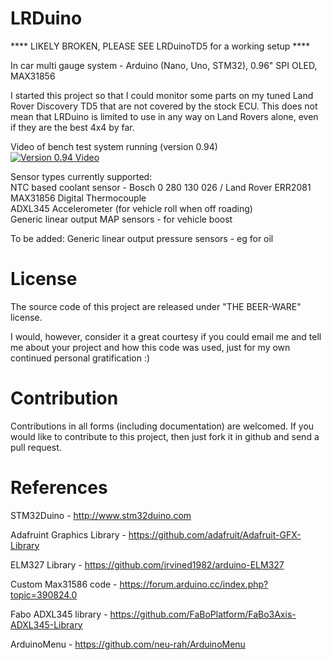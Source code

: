 # LRDuino

**** LIKELY BROKEN, PLEASE SEE LRDuinoTD5 for a working setup ****

In car multi gauge system - Arduino (Nano, Uno, STM32), 0.96" SPI OLED, MAX31856

I started this project so that I could monitor some parts on my tuned Land Rover Discovery TD5 that are not covered by the stock ECU.  This does not mean that LRDuino is limited to use in any way on Land Rovers alone, even if they are the best 4x4 by far.

Video of bench test system running (version 0.94)  
[![Version 0.94 Video](https://img.youtube.com/vi/KDIy4PNw3LQ/0.jpg)](https://www.youtube.com/watch?v=KDIy4PNw3LQ)

Sensor types currently supported:  
NTC based coolant sensor - Bosch 0 280 130 026 / Land Rover ERR2081  
MAX31856 Digital Thermocouple  
ADXL345 Accelerometer (for vehicle roll when off roading)  
Generic linear output MAP sensors - for vehicle boost

To be added:
Generic linear output pressure sensors - eg for oil

# License

The source code of this project are released under "THE BEER-WARE" license.

I would, however, consider it a great courtesy if you could email me and tell me about your project and how this code was used, just for my own continued personal gratification :)

# Contribution

Contributions in all forms (including documentation) are welcomed. If you would like to contribute to this project, then just fork it in github and send a pull request.

# References

STM32Duino - http://www.stm32duino.com

Adafruint Graphics Library - https://github.com/adafruit/Adafruit-GFX-Library

ELM327 Library - https://github.com/irvined1982/arduino-ELM327

Custom Max31586 code - https://forum.arduino.cc/index.php?topic=390824.0

Fabo ADXL345 library - https://github.com/FaBoPlatform/FaBo3Axis-ADXL345-Library

ArduinoMenu - https://github.com/neu-rah/ArduinoMenu
